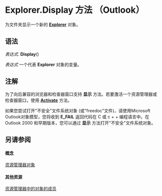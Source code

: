 
# Explorer.Display 方法 （Outlook）

为文件夹显示一个新的  **[Explorer](026591e5-049f-503a-4166-34e6dbc225fb.md)** 对象。


## 语法

 _表达式_. **Display**()

 _表达式_ 一个代表 **Explorer** 对象的变量。


## 注解

为了向后兼容的浏览器和检查器窗口支持 **显示** 方法。若要激活一个资源管理器或检查器窗口，使用 **[Activate](d7784df0-b595-6f5a-2195-27ad021db6de.md)** 方法。

如果您尝试打开"不安全"文件系统对象 (或"freedoc"文件)，请使用Microsoft Outlook对象模型，您将收到 **E_FAIL** 返回代码在 C 或 c + + 编程语言中。在 Outlook 2000 和早期版本，您可以通过 **显示** 方法打开"不安全"文件系统对象。


## 另请参阅


#### 概念


[资源管理器对象](026591e5-049f-503a-4166-34e6dbc225fb.md)
#### 其他资源


[资源管理器中的对象的成员](4412c507-4dcd-6005-b9c8-11824624250d.md)